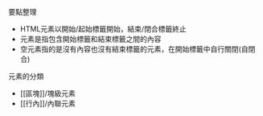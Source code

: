 要點整理
- HTML元素以開始/起始標籤開始，結束/閉合標籤終止
- 元素是指包含開始標籤和結束標籤之間的內容
- 空元素指的是沒有內容也沒有結束標籤的元素，在開始標籤中自行關閉(自閉合)

元素的分類
- [[區塊]]/塊級元素
- [[行內]]/內聯元素